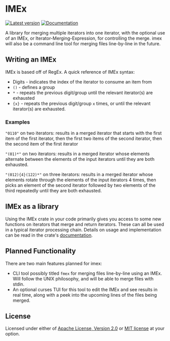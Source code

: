 # IMEx
[![Latest version](https://img.shields.io/crates/v/imex.svg)](https://crates.io/crates/imex)
[![Documentation](https://docs.rs/imex/badge.svg)](https://docs.rs/imex)

A library for merging multiple iterators into one iterator, with the optional
use of an IMEx, or Iterator-Merging-Expression, for controlling the merge. imex
will also be a command line tool for merging files line-by-line in the future.

## Writing an IMEx
IMEx is based off of RegEx. A quick reference of IMEx syntax:
 * Digits - indicates the index of the iterator to consume an item from
 * `()` - defines a group
 * `*` - repeats the previous digit/group until the relevant iterator\(s\) are
   exhausted
 * `{x}` - repeats the previous digit/group `x` times, or until the relevant
   iterator\(s\) are exhausted.

### Examples

`"0110"` on two iterators: results in a merged iterator that starts
with the first item of the first iterator, then the first two items of the
second iterator, then the second item of the first iterator

`"(01)*"` on two iterators: results in a merged iterator whose elements
alternate between the elements of the input iterators until they are both
exhausted.

`"(012){4}(122)*"` on three iterators: results in a merged iterator whose
elements rotate through the elements of the input iterators 4 times, then picks
an element of the second iterator followed by two elements of the third
repeatedly until they are both exhausted.

## IMEx as a library
Using the IMEx crate in your code primarily gives you access to some new
functions on iterators that merge and return iterators. These can all be used
in a typical iterator processing chain. Details on usage and implementation can
be read in the crate's [documentation](https://docs.rs/imex/).

## Planned Functionality
There are two main features planned for imex:
 * CLI tool possibly titled `fmex` for merging files line-by-line using an
   IMEx.  Will follow the UNIX philosophy, and will be able to merge files with
   stdin.
 * An optional curses TUI for this tool to edit the IMEx and see results in
   real time, along with a peek into the upcoming lines of the files being
   merged.

## License
Licensed under either of [Apache License, Version 2.0](LICENSE-APACHE) or [MIT
license](LICENSE-MIT) at your option.
